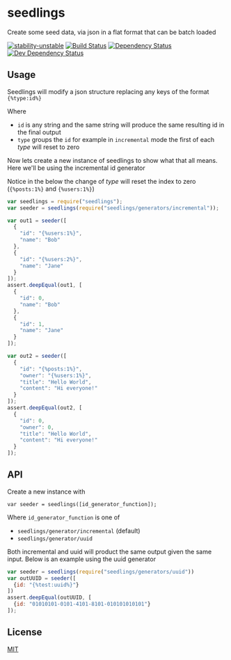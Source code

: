 # seedlings
Create some seed data, via json in a flat format that can be batch loaded

[![stability-unstable](https://img.shields.io/badge/stability-unstable-yellow.svg)][stability]
[![Build Status](https://circleci.com/gh/orangemug/seedlings.png?style=shield)][circleci]
[![Dependency Status](https://david-dm.org/orangemug/seedlings.svg)][dm-prod]
[![Dev Dependency Status](https://david-dm.org/orangemug/seedlings/dev-status.svg)][dm-dev]

[stability]:   https://github.com/orangemug/seedlings#unstable
[circleci]:    https://circleci.com/gh/orangemug/seedlings
[dm-prod]:     https://david-dm.org/orangemug/seedlings
[dm-dev]:      https://david-dm.org/orangemug/seedlings#info=devDependencies


## Usage
Seedlings will modify a json structure replacing any keys of the format `{%type:id%}`

Where

 * `id` is any string and the same string will produce the same resulting id in the final output
 * `type` groups the `id` for example in `incremental` mode the first of each _type_ will reset to zero

Now lets create a new instance of seedlings to show what that all means. Here we'll be using the incremental id generator

Notice in the below the change of _type_ will reset the index to zero (`{%posts:1%}` and `{%users:1%}`)

```js
var seedlings = require("seedlings");
var seeder = seedlings(require("seedlings/generators/incremental"));

var out1 = seeder([
  {
    "id": "{%users:1%}",
    "name": "Bob"
  },
  {
    "id": "{%users:2%}",
    "name": "Jane"
  }
]);
assert.deepEqual(out1, [
  {
    "id": 0,
    "name": "Bob"
  },
  {
    "id": 1,
    "name": "Jane"
  }
]);

var out2 = seeder([
  {
    "id": "{%posts:1%}",
    "owner": "{%users:1%}",
    "title": "Hello World",
    "content": "Hi everyone!"
  }
]);
assert.deepEqual(out2, [
  {
    "id": 0,
    "owner": 0,
    "title": "Hello World",
    "content": "Hi everyone!"
  }
]);
```


## API
Create a new instance with

    var seeder = seedlings([id_generator_function]);

Where `id_generator_function` is one of

 * `seedlings/generator/incremental` (default)
 * `seedlings/generator/uuid`

Both incremental and uuid will product the same output given the same input. Below is an example using the uuid generator

```js
var seeder = seedlings(require("seedlings/generators/uuid"))
var outUUID = seeder([
  {id: "{%test:uuid%}"}
])
assert.deepEqual(outUUID, [
  {id: "01010101-0101-4101-8101-010101010101"}
]);
```


## License
[MIT](LICENSE)
